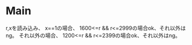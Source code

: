 # Main
r,xを読み込み、
x==1の場合、
1600<=r && r<=2999の場合ok、それ以外はng。
それ以外の場合、
1200<=r && r<=2399の場合ok、それ以外はng。

